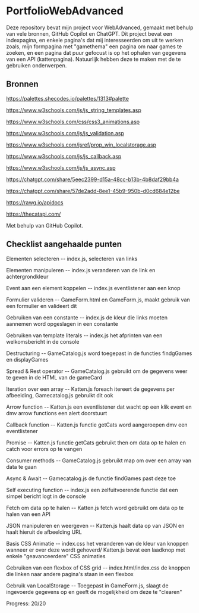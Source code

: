 # PortfolioWebAdvanced

Deze repository bevat mijn project voor WebAdvanced, gemaakt met behulp van vele bronnen, GitHub Copilot en ChatGPT. Dit project bevat een indexpagina, en enkele pagina's dat mij interesseerden om uit te werken zoals, mijn formpagina met "gamethema" een pagina om naar games te zoeken, en een pagina dat puur gefocust is op het ophalen van gegevens van een API (kattenpagina). Natuurlijk hebben deze te maken met de te gebruiken onderwerpen. 

## Bronnen

https://palettes.shecodes.io/palettes/1313#palette

https://www.w3schools.com/js/js_string_templates.asp

https://www.w3schools.com/css/css3_animations.asp

https://www.w3schools.com/js/js_validation.asp

https://www.w3schools.com/jsref/prop_win_localstorage.asp

https://www.w3schools.com/js/js_callback.asp

https://www.w3schools.com/js/js_async.asp

https://chatgpt.com/share/5eec2399-d15a-48cc-b13b-4b8daf29bb4a

https://chatgpt.com/share/57de2add-8ee1-45b9-950b-d0cd684e12be

https://rawg.io/apidocs

https://thecatapi.com/

Met behulp van GitHub Copilot.

## Checklist aangehaalde punten

Elementen selecteren -- index.js, selecteren van links

Elementen manipuleren -- index.js veranderen van de link en achtergrondkleur

Event aan een element koppelen -- index.js eventlistener aan een knop

Formulier valideren -- GameForm.html en GameForm.js, maakt gebruik van een formulier en valideert dit

Gebruiken van een constante -- index.js de kleur die links moeten aannemen word opgeslagen in een constante

Gebruiken van template literals -- index.js het afprinten van een welkomsbericht in de console

Destructuring -- GameCatalog.js word toegepast in de functies findgGames en displayGames

Spread & Rest operator -- GameCatalog.js gebruikt om de gegevens weer te geven in de HTML van de gameCard

Iteration over een array -- Katten.js foreach itereert de gegevens per afbeelding, Gamecatalog.js gebruikt dit ook

Arrow function -- Katten.js een eventlistener dat wacht op een klik event en dmv arrow functions een alert doorstuurt

Callback function -- Katten.js functie getCats word aangeroepen dmv een eventlistener

Promise -- Katten.js functie getCats gebruikt then om data op te halen en catch voor errors op te vangen

Consumer methods -- GameCatalog.js gebruikt map om over een array van data te gaan

Async & Await -- Gamecatalog.js de functie findGames past deze toe

Self executing function -- index.js een zelfuitvoerende functie dat een simpel bericht logt in de console

Fetch om data op te halen -- Katten.js fetch word gebruikt om data op te halen van een API

JSON manipuleren en weergeven -- Katten.js haalt data op van JSON en haalt hieruit de afbeelding URL

Basis CSS Animatie -- index.css het veranderen van de kleur van knoppen wanneer er over deze wordt gehoverd/ Katten.js bevat een laadknop met enkele "geavanceerdere" CSS animaties

Gebruiken van een flexbox of CSS grid -- index.html/index.css de knoppen die linken naar andere pagina's staan in een flexbox

Gebruik van LocalStorage -- Toegepast in GameForm.js, slaagt de ingevoerde gegevens op en geeft de mogelijkheid om deze te "clearen"

Progress: 20/20
